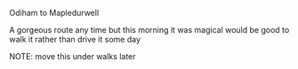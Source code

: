Odiham to Mapledurwell

A gorgeous route any time but this morning it was magical
would be good to walk it rather than drive it some day


NOTE: move this under walks later